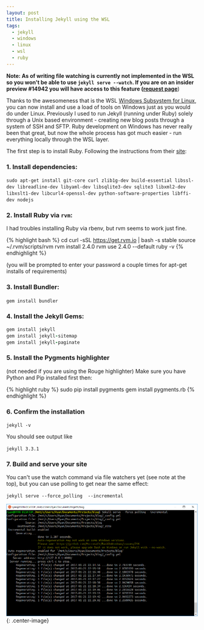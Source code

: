 ```yaml
---
layout: post
title: Installing Jekyll using the WSL
tags:
  - jekyll
  - windows
  - linux
  - wsl
  - ruby
---
```


**Note: As of writing file watching is currently not implemented in the WSL so you won't be able to use `jekyll serve --watch`. If you are on an insider preview #14942 you will have access to this feature ([request page](https://wpdev.uservoice.com/forums/266908-command-prompt-console-bash-on-ubuntu-on-windo/suggestions/13469097-support-for-filesystem-watchers-like-inotify)**)

Thanks to the awesomeness that is the WSL [Windows Subsystem for Linux](https://msdn.microsoft.com/en-gb/commandline/wsl/about), you can now install and use a load of tools on Windows just as you would do under Linux. Previously I used to run Jekyll (running under Ruby) solely through a Unix based environment - creating new blog posts through a system of SSH and SFTP. Ruby development on Windows has never really been that great, but now the whole process has got much easier - run everything locally through the WSL layer.

The first step is to install Ruby. Following the instructions from their [site](https://gorails.com/setup/):

### 1. Install dependencies:

  `sudo apt-get install git-core curl zlib1g-dev build-essential libssl-dev libreadline-dev libyaml-dev libsqlite3-dev sqlite3 libxml2-dev libxslt1-dev libcurl4-openssl-dev python-software-properties libffi-dev nodejs`

### 2. Install Ruby via `rvm`:

I had troubles installing Ruby via rbenv, but rvm seems to work just fine.

{% highlight bash %}
cd
curl -sSL https://get.rvm.io | bash -s stable
source ~/.rvm/scripts/rvm
rvm install 2.4.0
rvm use 2.4.0 --default
ruby -v
{% endhighlight %}

(you will be prompted to enter your password a couple times for apt-get installs of requirements)

### 3. Install Bundler:

  `gem install bundler`

### 4. Install the Jekyll Gems:

```ruby
gem install jekyll
gem install jekyll-sitemap
gem install jekyll-paginate
```

### 5. Install the Pygments highlighter

(not needed if you are using the Rouge highlighter)
Make sure you have Python and Pip installed first then:

{% highlight ruby %}
sudo pip install pygments
gem install pygments.rb
{% endhighlight %}

### 6. Confirm the installation

  `jekyll -v`

You should see output like

  `jekyll 3.3.1`

### 7. Build and serve your site

You can't use the watch command via file watchers yet (see note at the top), but you can use polling to get near the same effect:

  `jekyll serve --force_polling  --incremental`

![Jekyll WSL](/images/2017/jekyll_wsl.png){: .center-image}